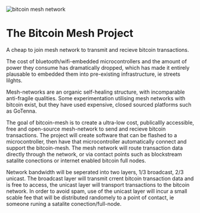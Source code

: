 ![bitcoin mesh network](https://i.imgur.com/p1BPto4.png)
# The Bitcoin Mesh Project
A cheap to join mesh network to transmit and recieve bitcoin transactions.

The cost of bluetooth/wifi-embedded microcontrollers and the amount of power they consume has dramatically dropped, which has made it entirely plausable to embedded them into pre-existing infrastructure, ie streets lilghts. 

Mesh-networks are an organic self-healing structure, with incomparable anti-fragile qualities. Some experimentation utilising mesh networks with bitcoin exist, but they have used expensive, closed sourced platforms such as GoTenna. 

The goal of bitcoin-mesh is to create a ultra-low cost, publicallly accessible, free and open-source mesh-network to send and recieve bitcoin transactions. The project will create software that can be flashed to a microcontroller, then have that microcontroller automatically connect and support the bitcoin-mesh. The mesh network will route transaction data directly through the network, or via contact points such as blockstream satalite conections or internet enabled bitcoin full nodes.

Network bandwidth will be seperated into two layers, 1/3 broadcast, 2/3 unicast. The broadcast layer will transmit crrent bitcoin transaction data and is free to access, the unicast layer will transport transactions to the bitcoin network. In order to avoid spam, use of the unicast layer will incur a small scable fee that will be distributed randomely to a point of contact, ie someone runing a satalite conection/full-node. 



